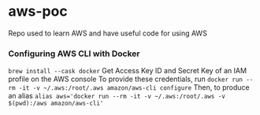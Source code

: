# aws-poc
Repo used to learn AWS and have useful code for using AWS

### Configuring AWS CLI with Docker
```brew install --cask docker```
Get Access Key ID and Secret Key of an IAM profile on the AWS console
To provide these credentials, run
```docker run --rm -it -v ~/.aws:/root/.aws amazon/aws-cli configure```
Then, to produce an alias
```alias aws='docker run --rm -it -v ~/.aws:/root/.aws -v $(pwd):/aws amazon/aws-cli'```